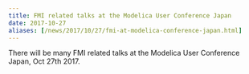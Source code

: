 ```yaml
---
title: FMI related talks at the Modelica User Conference Japan
date: 2017-10-27
aliases: [/news/2017/10/27/fmi-at-modelica-conference-japan.html]
---
```


There will be many FMI related talks at the Modelica User Conference Japan, Oct 27th 2017.
